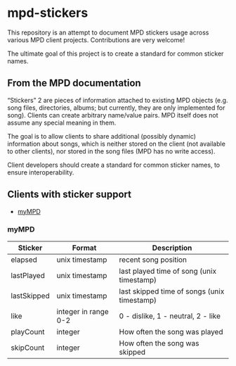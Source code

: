 # mpd-stickers

This repository is an attempt  to document MPD stickers usage across various MPD client projects. Contributions are very welcome!

The ultimate goal of this project is to create a standard for common sticker names.

## From the MPD documentation

“Stickers” 2 are pieces of information attached to existing MPD objects (e.g. song files, directories, albums; but currently, they are only implemented for song). Clients can create arbitrary name/value pairs. MPD itself does not assume any special meaning in them.

The goal is to allow clients to share additional (possibly dynamic) information about songs, which is neither stored on the client (not available to other clients), nor stored in the song files (MPD has no write access).

Client developers should create a standard for common sticker names, to ensure interoperability.

## Clients with sticker support

- [myMPD](https://github.com/jcorporation/myMPD)

### myMPD

| Sticker | Format | Description |
| ------- | ------ | ----------- |
| elapsed | unix timestamp | recent song position |
| lastPlayed | unix timestamp | last played time of song (unix timestamp) |
| lastSkipped | unix timestamp | last skipped time of songs (unix timestamp) |
| like | integer in range 0-2 |0 - dislike, 1 - neutral, 2 - like |
| playCount | integer | How often the song was played |
| skipCount | integer | How often the song was skipped |
